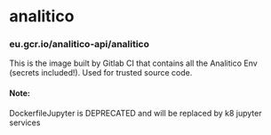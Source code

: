 # analitico
### eu.gcr.io/analitico-api/analitico
This is the image built by Gitlab CI that contains all the Analitico Env (secrets included!).
Used for trusted source code. 

#### Note:
DockerfileJupyter is DEPRECATED and will be replaced by k8 jupyter services